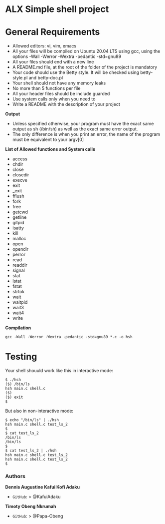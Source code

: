 # ALX Simple shell project

# General Requirements

* Allowed editors: vi, vim, emacs
* All your files will be compiled on Ubuntu 20.04 LTS using gcc,
  using the options -Wall -Werror -Wextra -pedantic -std=gnu89
* All your files should end with a new line
* A README.md file, at the root of the folder of the project is mandatory
* Your code should use the Betty style. It will be checked using betty-style.pl and betty-doc.pl
* Your shell should not have any memory leaks
* No more than 5 functions per file
* All your header files should be include guarded
* Use system calls only when you need to
* Write a README with the description of your project

**Output**

* Unless specified otherwise, your program must have the exact same output
  as sh (/bin/sh) as well as the exact same error output.
* The only difference is when you print an error, the name of the
  program must be equivalent to your argv[0]

**List of Allowed functions and System calls**

* access
* chdir
* close
* closedir
* execve
* exit
* \_exit
* fflush
* fork
* free
* getcwd
* getline
* gitpid
* isatty
* kill
* malloc
* open
* opendir
* perror
* read
* readdir
* signal
* stat
* lstat
* fstat
* strtok
* wait
* waitpid
* wait3
* wait4
* write

**Compilation**

`gcc -Wall -Werror -Wextra -pedantic -std=gnu89 *.c -o hsh`

# Testing

Your shell shouuld work like this in interactive mode:
```
$ ./hsh
($) /bin/ls
hsh main.c shell.c
($)
($) exit
$
```

But also in non-interactive mode:
```
$ echo "/bin/ls" | ./hsh
hsh main.c shell.c test_ls_2
$
$ cat test_ls_2
/bin/ls
/bin/ls
$
$ cat test_ls_2 | ./hsh
hsh main.c shell.c test_ls_2
hsh main.c shell.c test_ls_2
$
```

### Authors
**Dennis Augustine Kafui Kofi Adaku**
* `GitHub`: > @KafuiAdaku

**Timoty Obeng Nkrumah**
* `GitHub`: > @Papa-Obeng
